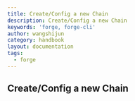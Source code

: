 ```yaml
---
title: Create/Config a new Chain
description: Create/Config a new Chain
keywords: 'forge, forge-cli'
author: wangshijun
category: handbook
layout: documentation
tags:
  - forge
---
```


## Create/Config a new Chain
